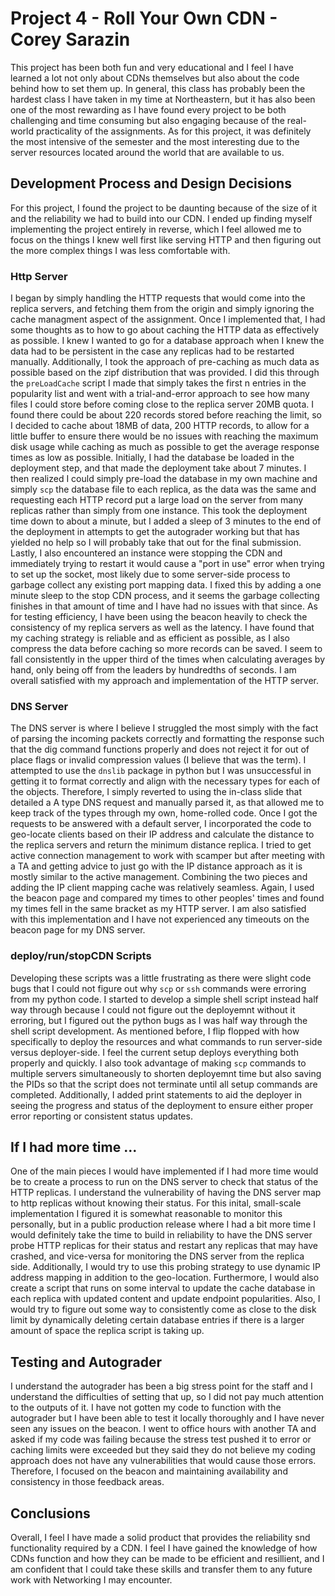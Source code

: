 # Project 4 - Roll Your Own CDN - Corey Sarazin

This project has been both fun and very educational and I feel I have learned a lot not only about CDNs themselves but also about the code behind how to set them up. In general, this class has probably been the hardest class I have taken in my time at Northeastern, but it has also been one of the most rewarding as I have found every project to be both challenging and time consuming but also engaging because of the real-world practicality of the assignments. As for this project, it was definitely the most intensive of the semester and the most interesting due to the server resources located around the world that are available to us. 

## Development Process and Design Decisions

For this project, I found the project to be daunting because of the size of it and the reliability we had to build into our CDN. I ended up finding myself implementing the project entirely in reverse, which I feel allowed me to focus on the things I knew well first like serving HTTP and then figuring out the more complex things I was less comfortable with.

### Http Server

I began by simply handling the HTTP requests that would come into the replica servers, and fetching them from the origin and simply ignoring the cache managment aspect of the assignment. Once I implemented that, I had some thoughts as to how to go about caching the HTTP data as effectively as possible. I knew I wanted to go for a database approach when I knew the data had to be persistent in the case any replicas had to be restarted manually. Additionally, I took the approach of pre-caching as much data as possible based on the zipf distribution that was provided. I did this through the `preLoadCache` script I made that simply takes the first n entries in the popularity list and went with a trial-and-error approach to see how many files I could store before coming close to the replica server 20MB quota. I found there could be about 220 records stored before reaching the limit, so I decided to cache about 18MB of data, 200 HTTP records, to allow for a little buffer to ensure there would be no issues with reaching the maximum disk usage while caching as much as possible to get the average response times as low as possible. Initially, I had the database be loaded in the deployment step, and that made the deployment take about 7 minutes. I then realized I could simply pre-load the database in my own machine and simply `scp` the database file to each replica, as the data was the same and requesting each HTTP record put a large load on the server from many replicas rather than simply from one instance. This took the deployment time down to about a minute, but I added a sleep of 3 minutes to the end of the deployment in attempts to get the autograder working but that has yielded no help so I will probably take that out for the final submission. Lastly, I also encountered an instance were stopping the CDN and immediately trying to restart it would cause a "port in use" error when trying to set up the socket, most likely due to some server-side process to garbage collect any existing port mapping data. I fixed this by adding a one minute sleep to the stop CDN process, and it seems the garbage collecting finishes in that amount of time and I have had no issues with that since. As for testing efficiency, I have been using the beacon heavily to check the consistency of my replica servers as well as the latency. I have found that my caching strategy is reliable and as efficient as possible, as I also compress the data before caching so more records can be saved. I seem to fall consistently in the upper third of the times when calculating averages by hand, only being off from the leaders by hundredths of seconds. I am overall satisfied with my approach and implementation of the HTTP server. 

### DNS Server

The DNS server is where I believe I struggled the most simply with the fact of parsing the incoming packets correctly and formatting the response such that the dig command functions properly and does not reject it for out of place flags or invalid compression values (I believe that was the term). I attempted to use the `dnslib` package in python but I was unsuccessful in getting it to format correctly and align with the necessary types for each of the objects. Therefore, I simply reverted to using the in-class slide that detailed a A type DNS request and manually parsed it, as that allowed me to keep track of the types through my own, home-rolled code. Once I got the requests to be answered with a default server, I incorporated the code to geo-locate clients based on their IP address and calculate the distance to the replica servers and return the minimum distance replica. I tried to get active connection management to work with scamper but after meeting with a TA and getting advice to just go with the IP distance approach as it is mostly similar to the active management. Combining the two pieces and adding the IP client mapping cache was relatively seamless. Again, I used the beacon page and compared my times to other peoples' times and found my times fell in the same bracket as my HTTP server. I am also satisfied with this implementation and I have not experienced any timeouts on the beacon page for my DNS server.

### deploy/run/stopCDN Scripts

Developing these scripts was a little frustrating as there were slight code bugs that I could not figure out why `scp` or `ssh` commands were erroring from my python code. I started to develop a simple shell script instead half way through because I could not figure out the deployemnt without it erroring, but I figured out the python bugs as I was half way through the shell script development. As mentioned before, I flip flopped with how specifically to deploy the resources and what commands to run server-side versus deployer-side. I feel the current setup deploys everything both properly and quickly. I also took advantage of making `scp` commands to multiple servers simultaneously to shorten deployemnt time but also saving the PIDs so that the script does not terminate until all setup commands are completed. Additionally, I added print statements to aid the deployer in seeing the progress and status of the deployment to ensure either proper error reporting or consistent status updates. 

## If I had more time ...

One of the main pieces I would have implemented if I had more time would be to create a process to run on the DNS server to check that status of the HTTP replicas. I understand the vulnerability of having the DNS server map to http replicas without knowing their status. For this inital, small-scale implementation I figured it is somewhat reasonable to monitor this personally, but in a public production release where I had a bit more time I would definitely take the time to build in reliability to have the DNS server probe HTTP replicas for their status and restart any replicas that may have crashed, and vice-versa for monitoring the DNS server from the replica side. Additionally, I would try to use this probing strategy to use dynamic IP address mapping in addition to the geo-location. Furthermore, I would also create a script that runs on some interval to update the cache database in each replica with updated content and update endpoint popularities. Also, I would try to figure out some way to consistently come as close to the disk limit by dynamically deleting certain database entries if there is a larger amount of space the replica script is taking up. 

## Testing and Autograder

I understand the autograder has been a big stress point for the staff and I understand the difficulties of setting that up, so I did not pay much attention to the outputs of it. I have not gotten my code to function with the autograder but I have been able to test it locally thoroughly and I have never seen any issues on the beacon. I went to office hours with another TA and asked if my code was failing because the stress test pushed it to error or caching limits were exceeded but they said they do not believe my coding approach does not have any vulnerabilities that would cause those errors. Therefore, I focused on the beacon and maintaining availability and consistency in those feedback areas. 

## Conclusions

Overall, I feel I have made a solid product that provides the reliability snd functionality required by a CDN. I feel I have gained the knowledge of how CDNs function and how they can be made to be efficient and resillient, and I am confident that I could take these skills and transfer them to any future work with Networking I may encounter.

